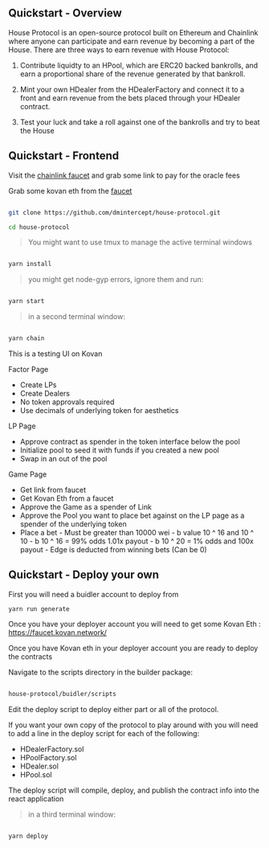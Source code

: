 ## Quickstart - Overview

House Protocol is an open-source protocol built on Ethereum and Chainlink where anyone can participate and earn revenue by becoming a part of the House.  There are three  ways to earn revenue with House Protocol:

1. Contribute liquidty to an HPool, which are ERC20 backed bankrolls, and earn a proportional share of the revenue generated by that bankroll.

2. Mint your own HDealer from the HDealerFactory and connect it to a front and earn revenue from the bets placed through your HDealer contract.

3. Test your luck and take a roll against one of the bankrolls and try to beat the House

## Quickstart - Frontend

Visit the [chainlink faucet](https://kovan.chain.link/) and grab some link to pay for the oracle fees

Grab some kovan eth from the [faucet](https://faucet.kovan.network/)

```bash 

git clone https://github.com/dmintercept/house-protocol.git 

cd house-protocol 

```

>You might want to use tmux to manage the active terminal windows

```bash

yarn install

```

> you might get node-gyp errors, ignore them and run:

```bash

yarn start

```

> in a second terminal window:

```bash

yarn chain

```

This is a testing UI on Kovan

Factor Page

- Create LPs
- Create Dealers
- No token approvals required
- Use decimals of underlying token for aesthetics

LP Page 
- Approve contract as spender in the token interface below the pool
- Initialize pool to seed it with funds if you created a new pool
- Swap in an out of the pool

Game Page
- Get link from faucet
- Get Kovan Eth from a faucet
- Approve the Game as a spender of Link
- Approve the Pool you want to place bet against on the LP page as a spender of the underlying token
- Place a bet
        - Must be greater than 10000 wei
        - b value 10 ^ 16 and 10 ^ 10
        - b 10 ^ 16 = 99% odds 1.01x payout
        - b 10 ^ 20 = 1% odds and 100x payout
        - Edge is deducted from winning bets (Can be 0)
 
## Quickstart - Deploy your own

First you will need a buidler account to deploy from

```
yarn run generate

```

Once you have your deployer account you will need to get some Kovan Eth : https://faucet.kovan.network/

Once you have Kovan eth in your deployer account you are ready to deploy the contracts

Navigate to the scripts directory in the builder package:

```bash

house-protocol/buidler/scripts

```

Edit the deploy script to deploy either part or all of the protocol.

If you want your own copy of the protocol to play around with you will need to add a line in the deploy script for each of the following:

- HDealerFactory.sol
- HPoolFactory.sol
- HDealer.sol
- HPool.sol

The deploy script will compile, deploy, and publish the contract info into the react application

> in a third terminal window:

```bash

yarn deploy

```


> 

